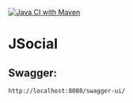 [![Java CI with Maven](https://github.com/mizarion/JSocial/actions/workflows/maven.yml/badge.svg)](https://github.com/mizarion/JSocial/actions/workflows/maven.yml)
# JSocial

## Swagger:

```
http://localhost:8080/swagger-ui/
```
